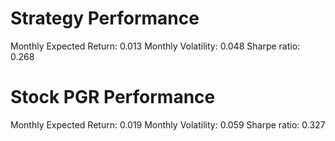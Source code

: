 # Strategy Performance
Monthly Expected Return: 0.013
Monthly Volatility: 0.048
Sharpe ratio: 0.268
# Stock PGR Performance
Monthly Expected Return: 0.019
Monthly Volatility: 0.059
Sharpe ratio: 0.327
